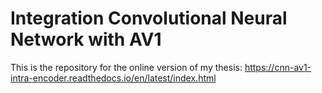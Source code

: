 # Integration Convolutional Neural Network with AV1

This is the repository for the online version of my thesis:
https://cnn-av1-intra-encoder.readthedocs.io/en/latest/index.html
